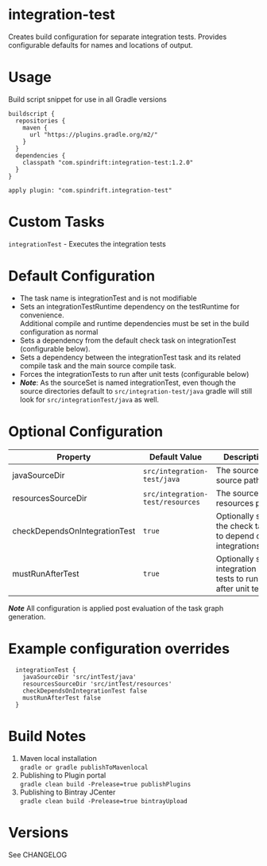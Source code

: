 integration-test
================
Creates build configuration for separate integration tests.
Provides configurable defaults for names and locations of output.

Usage
=====
Build script snippet for use in all Gradle versions
```$xslt
buildscript {
  repositories {
    maven {
      url "https://plugins.gradle.org/m2/"
    }
  }
  dependencies {
    classpath "com.spindrift:integration-test:1.2.0"
  }
}

apply plugin: "com.spindrift.integration-test"
``` 

Custom Tasks
============

`integrationTest` - Executes the integration tests

Default Configuration
=====================

- The task name is integrationTest and is not modifiable
- Sets an integrationTestRuntime dependency on the testRuntime for convenience.  
  Additional compile and runtime dependencies must be set in the build configuration as normal
- Sets a dependency from the default check task on integrationTest (configurable below).
- Sets a dependency between the integrationTest task and its related compile task and the main source compile task.
- Forces the integrationTests to run after unit tests (configurable below)
- **_Note_**: As the sourceSet is named integrationTest, even though the source directories default to `src/integration-test/java` gradle will still look for `src/integrationTest/java` as well.

Optional Configuration
======================

Property | Default Value | Description  
-------- | ------------- | -----------  
javaSourceDir | `src/integration-test/java` | The sourceSet source path  
resourcesSourceDir | `src/integration-test/resources` | The sourceSet resources path   
checkDependsOnIntegrationTest | `true` | Optionally sets the check task to depend on integrationsTest  
mustRunAfterTest | `true` | Optionally sets integration tests to run after unit tests  

**_Note_** All configuration is applied post evaluation of the task graph generation.

Example configuration overrides
===============================

```$xslt
  integrationTest {
    javaSourceDir 'src/intTest/java'
    resourcesSourceDir 'src/intTest/resources'
    checkDependsOnIntegrationTest false
    mustRunAfterTest false
  }
```

Build Notes
===========

1. Maven local installation  
`gradle or gradle publishToMavenlocal`  
2. Publishing to Plugin portal  
`gradle clean build -Prelease=true publishPlugins`  
3. Publishing to Bintray JCenter  
`gradle clean build -Prelease=true bintrayUpload`  

Versions
========

See CHANGELOG
  






 